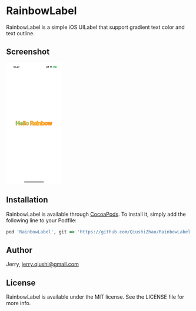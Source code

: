 # RainbowLabel

RainbowLabel is a simple iOS UILabel that support gradient text color and text outline.

## Screenshot

<img src="https://github.com/QiushiZhao/RainbowLabel/blob/main/Demo.jpg" width=30% height=30%>

## Installation

RainbowLabel is available through [CocoaPods](https://cocoapods.org). To install
it, simply add the following line to your Podfile:

```ruby
pod 'RainbowLabel', git => 'https://github.com/QiushiZhao/RainbowLabel.git'
```

## Author

Jerry, jerry.qiushi@gmail.com

## License

RainbowLabel is available under the MIT license. See the LICENSE file for more info.
